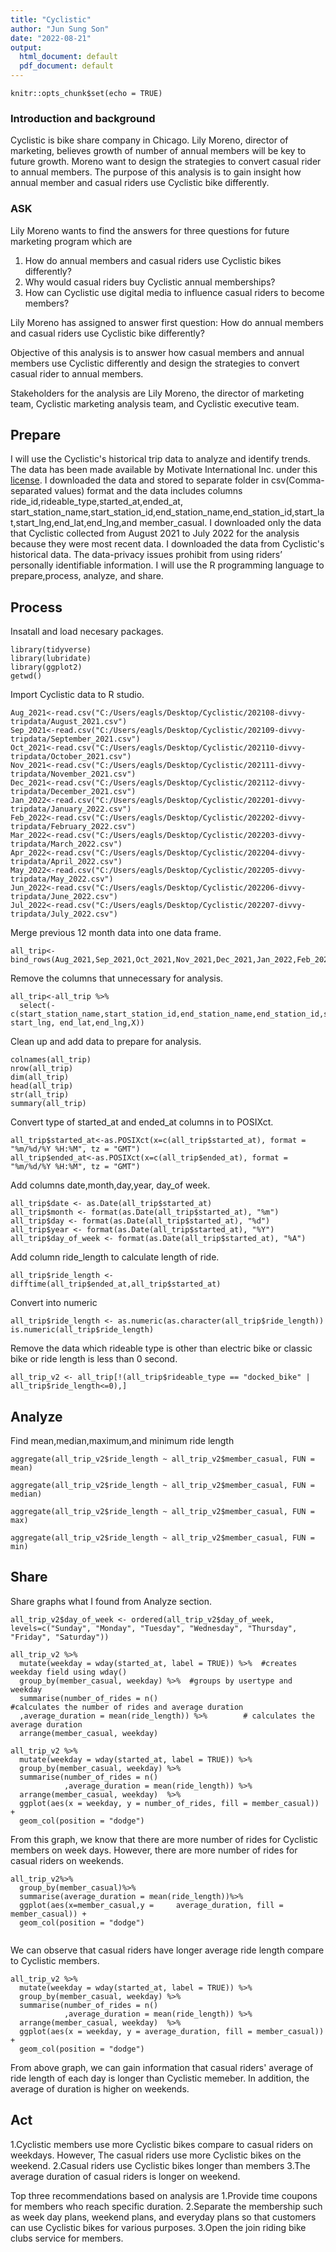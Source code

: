 ```yaml
---
title: "Cyclistic"
author: "Jun Sung Son"
date: "2022-08-21"
output:
  html_document: default
  pdf_document: default
---
```


```{r setup, include=FALSE}
knitr::opts_chunk$set(echo = TRUE)
```

### Introduction and background
Cyclistic is bike share company in Chicago. Lily Moreno, director of marketing, believes growth of number of annual members will be key to future growth. Moreno want to design the strategies to convert casual rider to annual members. The purpose of this analysis is to gain insight how annual member and casual riders use Cyclistic bike differently. 
### ASK
Lily Moreno wants to find the answers for three questions for future marketing program which are
1. How do annual members and casual riders use Cyclistic bikes differently?
2. Why would casual riders buy Cyclistic annual memberships?
3. How can Cyclistic use digital media to influence casual riders to become members?

Lily Moreno has assigned to answer first question: How do annual members and casual riders use Cyclistic bike differently?

Objective of this analysis is to answer how casual members and annual members use Cyclistic differently and design the strategies to convert casual rider to annual members.

Stakeholders for the analysis are Lily Moreno, the director of marketing team, Cyclistic marketing analysis team, and Cyclistic executive team.

## Prepare
I will use the Cyclistic's historical trip data to analyze and identify trends. The data has been  made available by Motivate International Inc. under this [license](https://ride.divvybikes.com/data-license-agreement "license"). I downloaded the data and stored to separate folder in csv(Comma-separated values) format and the data includes columns ride_id,rideable_type,started_at,ended_at, start_station_name,start_station_id,end_station_name,end_station_id,start_lat,start_lng,end_lat,end_lng,and member_casual. I downloaded only the data that Cyclistic collected from August 2021 to July 2022 for the analysis because they were most recent data. I downloaded the data from Cyclistic's historical data. The data-privacy issues prohibit from using riders’ personally identifiable information. I will use the R programming language to prepare,process, analyze, and share. 

## Process
Insatall and load necesary packages.
```{r}
library(tidyverse) 
library(lubridate)  
library(ggplot2)
getwd() 

```
Import Cyclistic data to R studio.
```{r}
Aug_2021<-read.csv("C:/Users/eagls/Desktop/Cyclistic/202108-divvy-tripdata/August_2021.csv")
Sep_2021<-read.csv("C:/Users/eagls/Desktop/Cyclistic/202109-divvy-tripdata/September_2021.csv")
Oct_2021<-read.csv("C:/Users/eagls/Desktop/Cyclistic/202110-divvy-tripdata/October_2021.csv")
Nov_2021<-read.csv("C:/Users/eagls/Desktop/Cyclistic/202111-divvy-tripdata/November_2021.csv")
Dec_2021<-read.csv("C:/Users/eagls/Desktop/Cyclistic/202112-divvy-tripdata/December_2021.csv")
Jan_2022<-read.csv("C:/Users/eagls/Desktop/Cyclistic/202201-divvy-tripdata/January_2022.csv")
Feb_2022<-read.csv("C:/Users/eagls/Desktop/Cyclistic/202202-divvy-tripdata/February_2022.csv")
Mar_2022<-read.csv("C:/Users/eagls/Desktop/Cyclistic/202203-divvy-tripdata/March_2022.csv")
Apr_2022<-read.csv("C:/Users/eagls/Desktop/Cyclistic/202204-divvy-tripdata/April_2022.csv")
May_2022<-read.csv("C:/Users/eagls/Desktop/Cyclistic/202205-divvy-tripdata/May_2022.csv")
Jun_2022<-read.csv("C:/Users/eagls/Desktop/Cyclistic/202206-divvy-tripdata/June_2022.csv")
Jul_2022<-read.csv("C:/Users/eagls/Desktop/Cyclistic/202207-divvy-tripdata/July_2022.csv")
```
Merge previous 12 month data into one data frame.
```{r}
all_trip<-bind_rows(Aug_2021,Sep_2021,Oct_2021,Nov_2021,Dec_2021,Jan_2022,Feb_2022,Mar_2022,Apr_2022,May_2022,Jun_2022,Jul_2022)
```
Remove the columns that unnecessary for analysis.
```{r}
all_trip<-all_trip %>%  
  select(-c(start_station_name,start_station_id,end_station_name,end_station_id,start_lat, start_lng, end_lat,end_lng,X))
```
Clean up and add data to prepare for analysis.
```{r}
colnames(all_trip)
nrow(all_trip)  
dim(all_trip)  
head(all_trip)  
str(all_trip)  
summary(all_trip)  

```
Convert type of started_at and ended_at columns in to POSIXct.
```{r}
all_trip$started_at<-as.POSIXct(x=c(all_trip$started_at), format = "%m/%d/%Y %H:%M", tz = "GMT")
all_trip$ended_at<-as.POSIXct(x=c(all_trip$ended_at), format = "%m/%d/%Y %H:%M", tz = "GMT")

```
Add columns date,month,day,year, day_of week.
```{r}
all_trip$date <- as.Date(all_trip$started_at)
all_trip$month <- format(as.Date(all_trip$started_at), "%m")
all_trip$day <- format(as.Date(all_trip$started_at), "%d")
all_trip$year <- format(as.Date(all_trip$started_at), "%Y")
all_trip$day_of_week <- format(as.Date(all_trip$started_at), "%A")

```

Add column ride_length to calculate length of ride.
```{r}
all_trip$ride_length <- difftime(all_trip$ended_at,all_trip$started_at)
```
Convert into numeric
```{r}
all_trip$ride_length <- as.numeric(as.character(all_trip$ride_length))
is.numeric(all_trip$ride_length)
```

Remove the data which rideable type is other than electric bike or classic bike or ride length is less than 0 second.
```{r}
all_trip_v2 <- all_trip[!(all_trip$rideable_type == "docked_bike" | all_trip$ride_length<=0),]
```
## Analyze

Find mean,median,maximum,and minimum ride length
```{r}
aggregate(all_trip_v2$ride_length ~ all_trip_v2$member_casual, FUN = mean)
```
```{r}
aggregate(all_trip_v2$ride_length ~ all_trip_v2$member_casual, FUN = median)
```
```{r}
aggregate(all_trip_v2$ride_length ~ all_trip_v2$member_casual, FUN = max)
```
```{r}
aggregate(all_trip_v2$ride_length ~ all_trip_v2$member_casual, FUN = min)

```
## Share

Share graphs what I found from Analyze section.
```{r}
all_trip_v2$day_of_week <- ordered(all_trip_v2$day_of_week, levels=c("Sunday", "Monday", "Tuesday", "Wednesday", "Thursday", "Friday", "Saturday"))
```
```{r}
all_trip_v2 %>% 
  mutate(weekday = wday(started_at, label = TRUE)) %>%  #creates weekday field using wday()
  group_by(member_casual, weekday) %>%  #groups by usertype and weekday
  summarise(number_of_rides = n()							#calculates the number of rides and average duration 
  ,average_duration = mean(ride_length)) %>% 		# calculates the average duration
  arrange(member_casual, weekday)		
```
```{r}
all_trip_v2 %>% 
  mutate(weekday = wday(started_at, label = TRUE)) %>% 
  group_by(member_casual, weekday) %>% 
  summarise(number_of_rides = n()
            ,average_duration = mean(ride_length)) %>% 
  arrange(member_casual, weekday)  %>% 
  ggplot(aes(x = weekday, y = number_of_rides, fill = member_casual)) +
  geom_col(position = "dodge")

```

From this graph, we know that there are more number of rides for Cyclistic members on week days. However, there are more number of rides for casual riders on weekends.
```{r}
all_trip_v2%>%
  group_by(member_casual)%>%
  summarise(average_duration = mean(ride_length))%>%
  ggplot(aes(x=member_casual,y =     average_duration, fill = member_casual)) +
  geom_col(position = "dodge")
  
```

We can observe that casual riders have longer average ride length compare to Cyclistic members.
```{r}
all_trip_v2 %>% 
  mutate(weekday = wday(started_at, label = TRUE)) %>% 
  group_by(member_casual, weekday) %>% 
  summarise(number_of_rides = n()
            ,average_duration = mean(ride_length)) %>% 
  arrange(member_casual, weekday)  %>% 
  ggplot(aes(x = weekday, y = average_duration, fill = member_casual)) +
  geom_col(position = "dodge")

```
From above graph, we can gain information that casual riders' average of ride length of each day is longer than Cyclistic memeber. In addition, the average of duration is higher on weekends. 

## Act

1.Cyclistic members use more Cyclistic bikes compare to casual riders on weekdays. However, The casual riders use more Cyclistic bikes on the weekend.
2.Casual riders use Cyclistic bikes longer than members
3.The average duration of casual riders is longer on weekend.

Top three recommendations based on analysis are
1.Provide time coupons for members who reach specific duration.
2.Separate the membership such as week day plans, weekend plans, and everyday plans so that customers can use Cyclistic bikes for various purposes.
3.Open the join riding bike clubs service for members.






